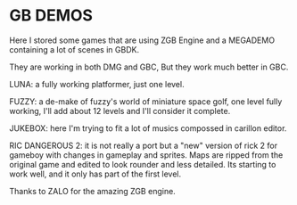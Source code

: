# GB DEMOS
Here I stored some games that are using ZGB Engine and a MEGADEMO containing a lot of scenes in GBDK.

They are working in both DMG and GBC, But they work much better in GBC.

LUNA: a fully working platformer, just one level.

FUZZY: a de-make of fuzzy's world of miniature space golf, one level fully working, I'll add about 12 levels and I'll consider it complete.

JUKEBOX: here I'm trying to fit a lot of musics compossed in carillon editor.

RIC DANGEROUS 2: it is not really a port but a "new" version of rick 2 for gameboy with changes in gameplay and sprites. Maps are ripped from the original game and edited to look rounder and less detailed. Its starting to work well, and it only has part of the first level.

Thanks to ZALO for the amazing ZGB engine.

